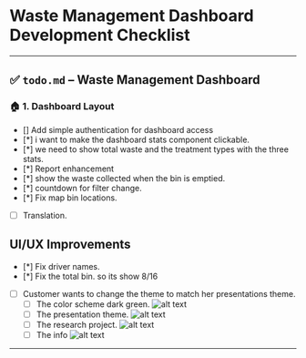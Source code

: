 # Waste Management Dashboard Development Checklist

---

## ✅ `todo.md` – Waste Management Dashboard

### 🏠 1. Dashboard Layout

- [] Add simple authentication for dashboard access
- [*] i want to make the dashboard stats component clickable.
- [*] we need to show total waste and the treatment types with the three stats.
- [*] Report enhancement
- [*] show the waste collected when the bin is emptied.
- [*] countdown for filter change.
- [*] Fix map bin locations.
- [ ] Translation.

## UI/UX Improvements

- [*] Fix driver names.
- [*] Fix the total bin. so its show 8/16
- [ ] Customer wants to change the theme to match her presentations theme.
  - [ ] The color scheme dark green. ![alt text](tmp/image.png)
  - [ ] The presentation theme. ![alt text](tmp/image-1.png)
  - [ ] The research project. ![alt text](tmp/image-2.png)
  - [ ] The info ![alt text](tmp/image-3.png)

---
